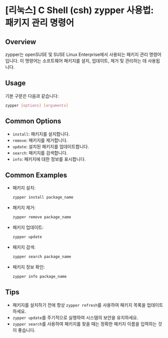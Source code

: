 # [리눅스] C Shell (csh) zypper 사용법: 패키지 관리 명령어

## Overview
zypper는 openSUSE 및 SUSE Linux Enterprise에서 사용되는 패키지 관리 명령어입니다. 이 명령어는 소프트웨어 패키지를 설치, 업데이트, 제거 및 관리하는 데 사용됩니다.

## Usage
기본 구문은 다음과 같습니다:

```bash
zypper [options] [arguments]
```

## Common Options
- `install`: 패키지를 설치합니다.
- `remove`: 패키지를 제거합니다.
- `update`: 설치된 패키지를 업데이트합니다.
- `search`: 패키지를 검색합니다.
- `info`: 패키지에 대한 정보를 표시합니다.

## Common Examples
- 패키지 설치:
  ```bash
  zypper install package_name
  ```

- 패키지 제거:
  ```bash
  zypper remove package_name
  ```

- 패키지 업데이트:
  ```bash
  zypper update
  ```

- 패키지 검색:
  ```bash
  zypper search package_name
  ```

- 패키지 정보 확인:
  ```bash
  zypper info package_name
  ```

## Tips
- 패키지를 설치하기 전에 항상 `zypper refresh`를 사용하여 패키지 목록을 업데이트하세요.
- `zypper update`를 주기적으로 실행하여 시스템의 보안을 유지하세요.
- `zypper search`를 사용하여 패키지를 찾을 때는 정확한 패키지 이름을 입력하는 것이 좋습니다.